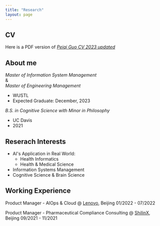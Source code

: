 ```yaml
---
title: "Research"
layout: page
---
```


## CV

Here is a PDF version of [*Peiqi Guo CV 2023 updated*](/assets/files//Peiqi%20Guo%20CV%202023upate.pdf)

## About me

*Master of Information System Management*  
&  
*Master of Engineering Management*
- WUSTL
- Expected Graduate: December, 2023

*B.S. in Cognitive Science*
*with Minor in Philosophy*
- UC Davis
- 2021

## Reserach Interests

- AI's Application in Real World:
    - Health Informatics
    - Health & Medical Science
- Information Systems Management
- Cognitive Science & Brain Science

## Working Experience

Product Manager - AIOps & Cloud
@ [Lenovo](https://xcloud.lenovo.com.cn/zh-cn/), Beijing
01/2022 - 07/2022

Product Manager - Pharmaceutical Compliance Consulting
@ [ShilinX](https://www.shilinx.com), Beijing
09/2021 - 11/2021